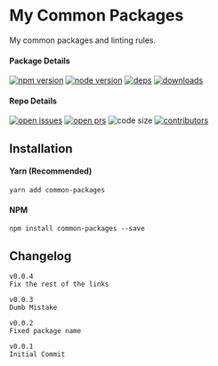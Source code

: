 # My Common Packages
My common packages and linting rules.

#### Package Details

[![npm version][npm-img]][npm-url]
[![node version][node-img]][node-url]
[![deps][deps-img]][deps-url]
[![downloads][downloads-img]][downloads-url]

#### Repo Details

[![open issues][issues-img]][issues-url]
[![open prs][pr-img]][pr-url]
![code size][code-size-img]
[![contributors][contributor-img]][contributor-url]

## Installation

#### Yarn (Recommended)
```
yarn add common-packages
```

#### NPM
```
npm install common-packages --save
```

## Changelog
```
v0.0.4
Fix the rest of the links

v0.0.3
Dumb Mistake

v0.0.2
Fixed package name

v0.0.1
Initial Commit
```

[contributor-img]: https://img.shields.io/github/contributors/sultangillani/common-packages.svg?style=flat-square&maxAge=86400
[contributor-url]: https://github.com/SultanSGillani/common-packages/graphs/contributors
[deps-img]: https://img.shields.io/david/SultanSGillani/common-packages.svg?style=flat-square&maxAge=86400
[deps-url]: https://david-dm.org/SultanSGillani/common-packages
[downloads-img]: https://img.shields.io/npm/dm/common-packages.svg?style=flat-square&maxAge=86400
[downloads-url]: https://npmcharts.com/compare/common-packages?minimal=true
[issues-img]: https://img.shields.io/github/issues/SultanSGillani/common-packages.svg?style=flat-square&maxAge=86400
[issues-url]: https://github.com/SultanSGillani/common-packages/issues
[node-img]: https://img.shields.io/node/v/common-packages.svg?style=flat-square&maxAge=86400
[node-url]: https://nodejs.org/en/
[npm-img]: https://img.shields.io/npm/v/common-packages.svg?style=flat-square&maxAge=86400
[npm-url]: https://www.npmjs.com/package/common-packages
[pr-img]: https://img.shields.io/github/issues-pr/SultanSGillani/common-packages.svg?style=flat-square&maxAge=86400
[pr-url]: https://github.com/SultanSGillani/common-packages/pulls
[code-size-img]: https://img.shields.io/github/languages/code-size/SultanSGillani/common-packages.svg?style=flat-square&maxAge=86400
